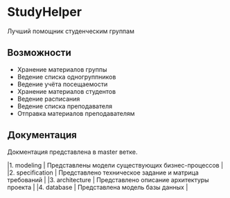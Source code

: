 # StudyHelper

Лучший помощник студенческим группам

## Возможности

- Хранение материалов группы
- Ведение списка одногруппников
- Ведение учёта посещаемости
- Хранение материалов студентов
- Ведение расписания
- Ведение списка преподавателя
- Отправка материалов преподавателям

## Документация

Докментация представлена в master ветке. 

|1. modeling | Представлены модели существующих бизнес-процессов |
|2. specification | Представлено техническое задание и матрица требований |
|3. architecture | Представлено описание архитектуры проекта |
|4. database | Представлена модель базы данных |


